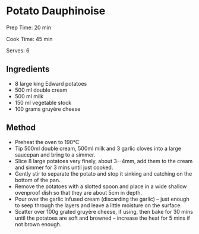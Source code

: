 # Potato Dauphinoise

Prep Time: 20 min

Cook Time: 45 min

Serves: 6
## Ingredients
* 8 large king Edward potatoes
* 500 ml double cream
* 500 ml milk
* 150 ml vegetable stock
* 100 grams gruyère cheese


## Method
* Preheat the oven to 190°C
* Tip 500ml double cream, 500ml milk and 3 garlic cloves into a large saucepan and bring to a simmer.
* Slice 8 large potatoes very finely, about 3--4mm, add them to the cream and simmer for 3 mins until just cooked.
* Gently stir to separate the potato and stop it sinking and catching on the bottom of the pan.
* Remove the potatoes with a slotted spoon and place in a wide shallow ovenproof dish so that they are about 5cm in depth.
* Pour over the garlic infused cream (discarding the garlic) – just enough to seep through the layers and leave a little moisture on the surface.
* Scatter over 100g grated gruyère cheese, if using, then bake for 30 mins until the potatoes are soft and browned – increase the heat for 5 mins if not brown enough.
